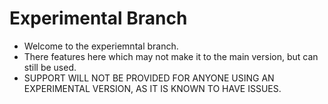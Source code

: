 # Experimental Branch
- Welcome to the experiemntal branch.
- There features here which may not make it to the main version, but can still be used.
- SUPPORT WILL NOT BE PROVIDED FOR ANYONE USING AN EXPERIMENTAL VERSION, AS IT IS KNOWN TO HAVE ISSUES.
